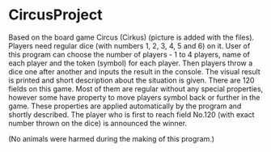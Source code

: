 # CircusProject
Based on the board game Circus (Cirkus) (picture is added with the files). Players need regular dice (with numbers 1, 2, 3, 4, 5 and 6) on it.
User of this program can choose the number of players - 1 to 4 players, name of each player and the token (symbol) for each player. 
Then players throw a dice one after another and inputs the result in the console. The visual result is printed and short description about the situation is given.
There are 120 fields on this game. Most of them are regular without any special properties, however some have property to move players symbol back or further in the game.
These properties are applied automatically by the program and shortly described.
The player who is first to reach field No.120 (with exact number thrown on the dice) is announced the winner.



(No animals were harmed during the making of this program.)
